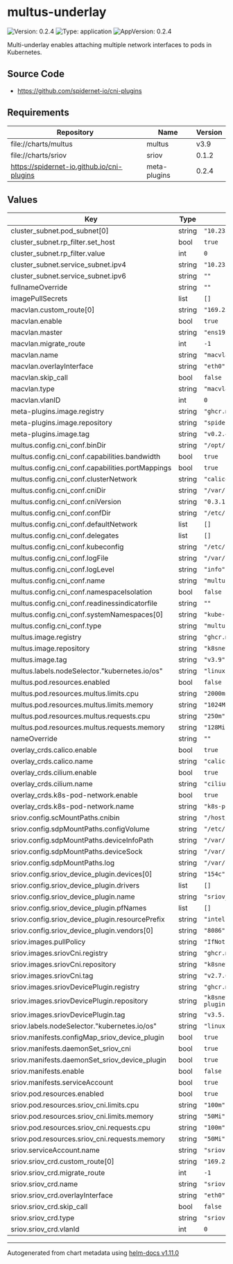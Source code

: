 # multus-underlay

![Version: 0.2.4](https://img.shields.io/badge/Version-0.2.4-informational?style=flat-square) ![Type: application](https://img.shields.io/badge/Type-application-informational?style=flat-square) ![AppVersion: 0.2.4](https://img.shields.io/badge/AppVersion-0.2.4-informational?style=flat-square)

Multi-underlay enables attaching multiple network interfaces to pods in Kubernetes.

## Source Code

* <https://github.com/spidernet-io/cni-plugins>

## Requirements

| Repository | Name | Version |
|------------|------|---------|
| file://charts/multus | multus | v3.9 |
| file://charts/sriov | sriov | 0.1.2 |
| https://spidernet-io.github.io/cni-plugins | meta-plugins | 0.2.4 |

## Values

| Key | Type | Default | Description |
|-----|------|---------|-------------|
| cluster_subnet.pod_subnet[0] | string | `"10.233.64.0/18"` |  |
| cluster_subnet.rp_filter.set_host | bool | `true` |  |
| cluster_subnet.rp_filter.value | int | `0` |  |
| cluster_subnet.service_subnet.ipv4 | string | `"10.233.0.0/18"` |  |
| cluster_subnet.service_subnet.ipv6 | string | `""` |  |
| fullnameOverride | string | `""` |  |
| imagePullSecrets | list | `[]` |  |
| macvlan.custom_route[0] | string | `"169.254.25.10/32"` |  |
| macvlan.enable | bool | `true` |  |
| macvlan.master | string | `"ens192"` |  |
| macvlan.migrate_route | int | `-1` |  |
| macvlan.name | string | `"macvlan-overlay-vlan0"` |  |
| macvlan.overlayInterface | string | `"eth0"` |  |
| macvlan.skip_call | bool | `false` |  |
| macvlan.type | string | `"macvlan-overlay"` |  |
| macvlan.vlanID | int | `0` |  |
| meta-plugins.image.registry | string | `"ghcr.m.daocloud.io"` |  |
| meta-plugins.image.repository | string | `"spidernet-io/cni-plugins/meta-plugins"` |  |
| meta-plugins.image.tag | string | `"v0.2.4"` |  |
| multus.config.cni_conf.binDir | string | `"/opt/cni/bin"` |  |
| multus.config.cni_conf.capabilities.bandwidth | bool | `true` |  |
| multus.config.cni_conf.capabilities.portMappings | bool | `true` |  |
| multus.config.cni_conf.clusterNetwork | string | `"calico"` | calico or cilium |
| multus.config.cni_conf.cniDir | string | `"/var/lib/cni/multus"` |  |
| multus.config.cni_conf.cniVersion | string | `"0.3.1"` |  |
| multus.config.cni_conf.confDir | string | `"/etc/cni/net.d"` |  |
| multus.config.cni_conf.defaultNetwork | list | `[]` |  |
| multus.config.cni_conf.delegates | list | `[]` |  |
| multus.config.cni_conf.kubeconfig | string | `"/etc/cni/net.d/multus.d/multus.kubeconfig"` |  |
| multus.config.cni_conf.logFile | string | `"/var/log/multus.log"` |  |
| multus.config.cni_conf.logLevel | string | `"info"` | info,debug,error,verbose,panic |
| multus.config.cni_conf.name | string | `"multus-cni-network"` |  |
| multus.config.cni_conf.namespaceIsolation | bool | `false` |  |
| multus.config.cni_conf.readinessindicatorfile | string | `""` |  |
| multus.config.cni_conf.systemNamespaces[0] | string | `"kube-system"` |  |
| multus.config.cni_conf.type | string | `"multus"` |  |
| multus.image.registry | string | `"ghcr.m.daocloud.io"` |  |
| multus.image.repository | string | `"k8snetworkplumbingwg/multus-cni"` |  |
| multus.image.tag | string | `"v3.9"` |  |
| multus.labels.nodeSelector."kubernetes.io/os" | string | `"linux"` |  |
| multus.pod.resources.enabled | bool | `false` |  |
| multus.pod.resources.multus.limits.cpu | string | `"2000m"` |  |
| multus.pod.resources.multus.limits.memory | string | `"1024Mi"` |  |
| multus.pod.resources.multus.requests.cpu | string | `"250m"` |  |
| multus.pod.resources.multus.requests.memory | string | `"128Mi"` |  |
| nameOverride | string | `""` |  |
| overlay_crds.calico.enable | bool | `true` |  |
| overlay_crds.calico.name | string | `"calico"` |  |
| overlay_crds.cilium.enable | bool | `true` |  |
| overlay_crds.cilium.name | string | `"cilium"` |  |
| overlay_crds.k8s-pod-network.enable | bool | `true` |  |
| overlay_crds.k8s-pod-network.name | string | `"k8s-pod-network"` |  |
| sriov.config.scMountPaths.cnibin | string | `"/host/opt/cni/bin"` |  |
| sriov.config.sdpMountPaths.configVolume | string | `"/etc/pcidp/"` |  |
| sriov.config.sdpMountPaths.deviceInfoPath | string | `"/var/run/k8s.cni.cncf.io/devinfo/dp"` |  |
| sriov.config.sdpMountPaths.deviceSock | string | `"/var/lib/kubelet"` |  |
| sriov.config.sdpMountPaths.log | string | `"/var/log"` |  |
| sriov.config.sriov_device_plugin.devices[0] | string | `"154c"` |  |
| sriov.config.sriov_device_plugin.drivers | list | `[]` |  |
| sriov.config.sriov_device_plugin.name | string | `"sriov_netdevice"` |  |
| sriov.config.sriov_device_plugin.pfNames | list | `[]` |  |
| sriov.config.sriov_device_plugin.resourcePrefix | string | `"intel.com"` |  |
| sriov.config.sriov_device_plugin.vendors[0] | string | `"8086"` |  |
| sriov.images.pullPolicy | string | `"IfNotPresent"` |  |
| sriov.images.sriovCni.registry | string | `"ghcr.m.daocloud.io"` |  |
| sriov.images.sriovCni.repository | string | `"k8snetworkplumbingwg/sriov-cni"` |  |
| sriov.images.sriovCni.tag | string | `"v2.7.0"` |  |
| sriov.images.sriovDevicePlugin.registry | string | `"ghcr.m.daocloud.io"` |  |
| sriov.images.sriovDevicePlugin.repository | string | `"k8snetworkplumbingwg/sriov-network-device-plugin"` |  |
| sriov.images.sriovDevicePlugin.tag | string | `"v3.5.1"` |  |
| sriov.labels.nodeSelector."kubernetes.io/os" | string | `"linux"` |  |
| sriov.manifests.configMap_sriov_device_plugin | bool | `true` |  |
| sriov.manifests.daemonSet_sriov_cni | bool | `true` |  |
| sriov.manifests.daemonSet_sriov_device_plugin | bool | `true` |  |
| sriov.manifests.enable | bool | `false` |  |
| sriov.manifests.serviceAccount | bool | `true` |  |
| sriov.pod.resources.enabled | bool | `true` |  |
| sriov.pod.resources.sriov_cni.limits.cpu | string | `"100m"` |  |
| sriov.pod.resources.sriov_cni.limits.memory | string | `"50Mi"` |  |
| sriov.pod.resources.sriov_cni.requests.cpu | string | `"100m"` |  |
| sriov.pod.resources.sriov_cni.requests.memory | string | `"50Mi"` |  |
| sriov.serviceAccount.name | string | `"sriov-device-plugin-test"` |  |
| sriov.sriov_crd.custom_route[0] | string | `"169.254.25.10/32"` |  |
| sriov.sriov_crd.migrate_route | int | `-1` |  |
| sriov.sriov_crd.name | string | `"sriov-overlay-vlan0"` |  |
| sriov.sriov_crd.overlayInterface | string | `"eth0"` |  |
| sriov.sriov_crd.skip_call | bool | `false` |  |
| sriov.sriov_crd.type | string | `"sriov-overlay"` |  |
| sriov.sriov_crd.vlanId | int | `0` |  |

----------------------------------------------
Autogenerated from chart metadata using [helm-docs v1.11.0](https://github.com/norwoodj/helm-docs/releases/v1.11.0)

